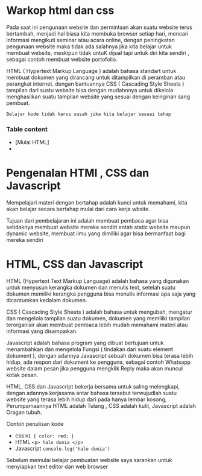 # Warkop html dan css

Pada saat ini pengunaan website dan permintaan akan suatu website terus bertambah,
menjadi hal biasa kita membuka browser setiap hari, mencari informasi mengikuti
seminar atau acara online, dengan peningkatan pengunaan website maka tidak ada salahnya
jika kita belajar untuk membuat website, meskipun tidak untuK dijual tapi untuk diri kita sendiri
, sebagai contoh membuat website portofolio.

HTML ( Hypertext Markup Language ) adalah bahasa standart untuk membuat dokumen yang dirancang untuk 
ditampilkan di peramban atau perangkat internet. dengan bantuannya CSS ( Cascading Style Sheets ) 
tampilan dari suatu website bisa dengan mudahnnya untuk dikelola menghasilkan suatu tampilan
website yang sesuai dengan keinginan sang pembuat.

`Belajar kode tidak harus susah jika kita belajar sesuai tahap`

### Table content

- [Mulai HTML]
- 

# Pengenalan HTMl , CSS dan Javascript

Mempelajari materi dengan bertahap adalah kunci untuk memahami, kita akan belajar secara bertahap
mulai dari cara kerja wbsite.

Tujuan dari pembelajaran ini adalah membuat pembaca agar bisa setidaknya membuat website mereka sendiri
entah static website maupun dynamic website, membuat ilmu yang dimiliki agar bisa bermanfaat bagi mereka sendiri

# HTML, CSS dan Javascript

HTML (Hypertext Text Markup Language) adalah bahasa yang digunakan untuk menyusun kerangka dokumen dan 
menulis text, setelah suatu dokumen memiliki kerangka pengguna bisa menulis informasi apa saja yang 
dicantumkan kedalam dokumen.

CSS ( Cascading Style Sheets ) adalah bahasa untuk mengubah, mengatur dan mengelola tampilan
suatu dokumen, dokumen yang memiliki tampilan terorganisir akan membuat pembaca lebih mudah
memahami materi atau informasi yang disampaikan.

Javascript adalah bahasa program yang dibuat bertujuan untuk menambahkan dan mengelola Fungsi 
( tindakan dari suatu element dokument ), dengan adannya Javascript sebuah dokumen bisa 
terasa lebih hidup, ada respon dari dokument ke pengguna, sebagai contoh Whatsapp website 
dalam pesan jika pengguna mengklik Reply maka akan muncul kotak pesan.

HTML, CSS dan Javascript bekerja bersama untuk saling melengkapi, dengan adannya
kerjasama antar bahasa tersebut terwujudlah suatu website yang terasa lebih hidup dari pada
hanya lembar kosong, Perumpamaannya HTML adalah Tulang , CSS adalah kulit, Javascript adalah
Oragan tubuh.

Contoh penulisan kode
- css `h1 { color: red; }`
- HTML `<p> halo dunia </p>`
- Javascript `console.log('halo dunia')`

Sebelum memulai belajar pembuatan website saya sarankan untuk menyiapkan text editor dan 
web browser 




